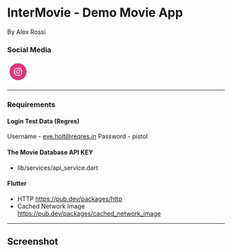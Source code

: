 # InterMovie - Demo Movie App

By Alex Rossi

### Social Media

<a href="https://www.instagram.com/alexander__rossi"><img src="https://github.com/aritraroy/social-icons/blob/master/instagram-icon.png?raw=true" width="50"></a>

---

### Requirements

#### Login Test Data (Regres)

Username - eve.holt@reqres.in
Password - pistol

#### The Movie Database API KEY

- lib/services/api_service.dart

#### Flutter

- HTTP https://pub.dev/packages/http
- Cached Network Image https://pub.dev/packages/cached_network_image

---

## Screenshot

<img src="" />
